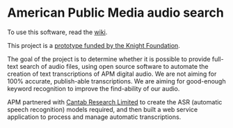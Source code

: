 American Public Media audio search
=====================================

To use this software, read the [wiki](https://github.com/APMG/audio-search/wiki).

This project is a [prototype funded by the Knight Foundation](http://www.knightfoundation.org/grants/201343246/).

The goal of the project is to determine whether it is possible to provide full-text search of audio files, using open source software to automate the creation of text transcriptions of APM digital audio. We are not aiming for 100% accurate, publish-able transcriptions. We are aiming for good-enough keyword recognition to improve the find-ability of our audio.

APM partnered with [Cantab Research Limited](http://www.cantabresearch.com/) to create the ASR (automatic speech recognition) models required, and then built a web service application to process and manage automatic transcriptions.
